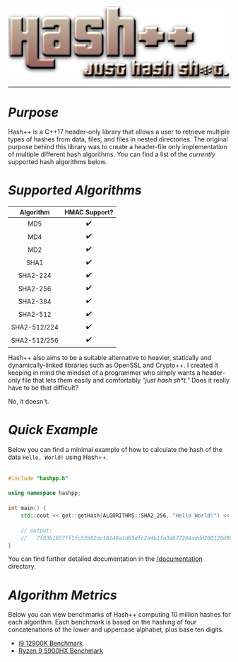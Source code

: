 <p align="center">
  <img src="/images/hpp.png">
</p>
<hr>
<h1><i>Purpose</i></h1>
Hash++ is a C++17 header-only library that allows a user to retrieve multiple types of hashes from data, files, and files in nested directories. The original purpose behind this library was to create a header-file only implementation of multiple different hash algorithms. You can find a list of the <i>currently</i> supported hash algorithms below.
<br>
<h1><i>Supported Algorithms</i></h1>

|    Algorithm    |    HMAC Support?    |
| :-------------: | :-----------------: |
| MD5             | :heavy_check_mark:  |
| MD4             | :heavy_check_mark:  |
| MD2             | :heavy_check_mark:  |
| SHA1            | :heavy_check_mark:  |
| SHA2-224        | :heavy_check_mark:  |
| SHA2-256        | :heavy_check_mark:  |
| SHA2-384        | :heavy_check_mark:  |
| SHA2-512        | :heavy_check_mark:  |
| SHA2-512/224    | :heavy_check_mark:  |
| SHA2-512/256    | :heavy_check_mark:  |

Hash++ also aims to be a suitable alternative to heavier, statically and dynamically-linked libraries such as OpenSSL and Crypto++. I created it keeping in mind the mindset of a programmer who simply wants a header-only file that lets them easily and comfortably <i>"just hash sh*t."</i> Does it really have to be that difficult?

No, it doesn't. 
<br>

<h1><i>Quick Example</i></h1>
Below you can find a minimal example of how to calculate the hash of the data <code>Hello, World!</code> using Hash++.
<br><br>

```cpp
#include "hashpp.h"

using namespace hashpp;

int main() {
	std::cout << get::getHash(ALGORITHMS::SHA2_256, "Hello World!") << std::endl;

	// output:
	//   7f83b1657ff1fc53b92dc18148a1d65dfc2d4b1fa3d677284addd200126d9069
}
```

You can find further detailed documentation in the <a href="/documentation">/documentation</a> directory.

<h1><i>Algorithm Metrics</i></h1>
Below you can view benchmarks of Hash++ computing 10 million hashes for each algorithm. Each benchmark is based on the hashing of four concatenations of the lower and uppercase alphabet, plus base ten digits. 

- <a href="/benchmarks/intel/12900K/README.md">i9 12900K Benchmark</a>
- <a href="/benchmarks/amd/5900HX/README.md">Ryzen 9 5900HX Benchmark</a>
